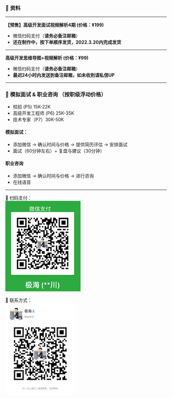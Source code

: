 ### ️🌟 资料
------
**【预售】高级开发面试视频解析4期 (价格：¥199)**
- 微信扫码支付（**请务必备注邮箱**） 
- **还在制作中，按下单顺序发货，2022.3.20内完成发货**

------
**高级开发思维导图+视频解析 (价格：¥99)**
- 微信扫码支付（**请务必备注邮箱**） 
- **最迟24小时内发送到备注邮箱，如未收到请私信UP**

------
###  🌟 模拟面试 & 职业咨询 （按职级浮动价格）
- 校招 (P5)  15K-22K <br>
- 高级开发工程师 (P6) 25K-35K <br>
- 技术专家（P7）30K-50K <br>

#### 模拟面试：
- 添加微信 -> 确认时间与价格 -> 提供简历评估 -> 安排面试
- 面试（60分钟左右）+ 复盘与建议（30分钟）

#### 职业咨询
- 添加微信 -> 确认时间与价格 -> 进行咨询
- 在线语音

------
🌟 扫码支付：<br>
![Pay](img/PaymentCode.jpeg)

🌟 联系方式： <br>
![weChat](img/weChat.jpeg)
